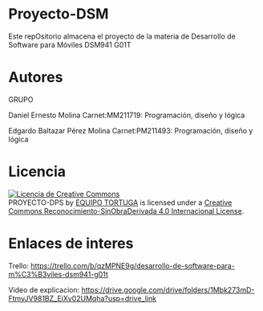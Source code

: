 # Proyecto-DSM
Este repOsitorio almacena el proyecto de la materia de  Desarrollo de Software para Móviles DSM941 G01T

# Autores

GRUPO 

Daniel Ernesto Molina          Carnet:MM211719:  Programación, diseño y lógica

Edgardo Baltazar Pérez Molina   Carnet:PM211493: Programación, diseño y lógica
# Licencia

<a rel="license" href="http://creativecommons.org/licenses/by-nd/4.0/"><img alt="Licencia de Creative Commons" style="border-width:0" src="https://i.creativecommons.org/l/by-nd/4.0/88x31.png" /></a><br /><span xmlns:dct="http://purl.org/dc/terms/" property="dct:title">PROYECTO-DPS</span> by <a xmlns:cc="http://creativecommons.org/ns#" href="https://github.com/Practica-ADS/Proyecto-DPS" property="cc:attributionName" rel="cc:attributionURL">EQUIPO TORTUGA</a> is licensed under a <a rel="license" href="http://creativecommons.org/licenses/by-nd/4.0/">Creative Commons Reconocimiento-SinObraDerivada 4.0 Internacional License</a>.

# Enlaces de interes

Trello: https://trello.com/b/qzMPNE9g/desarrollo-de-software-para-m%C3%B3viles-dsm941-g01t

Video de explicacion: https://drive.google.com/drive/folders/1Mbk273mD-FtmyJV981BZ_EiXv02UMqha?usp=drive_link
